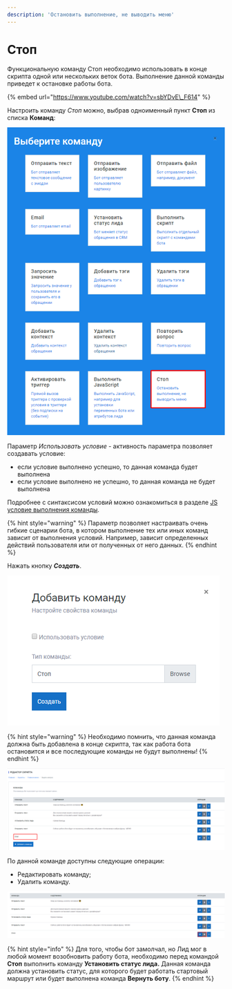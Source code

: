 ```yaml
---
description: 'Остановить выполнение, не выводить меню'
---
```


# Стоп

Функциональную команду Стоп необходимо использовать в конце скрипта одной или нескольких веток бота. Выполнение данной команды приведет к остановке работы бота.

{% embed url="https://www.youtube.com/watch?v=sbYDvE\_F614" %}

Настроить команду _Стоп_  можно, выбрав одноименный пункт **Стоп** из списка **Команд**:

![&#x421;&#x43F;&#x438;&#x441;&#x43E;&#x43A; &#x43A;&#x43E;&#x43C;&#x430;&#x43D;&#x434;](../.gitbook/assets/izobrazhenie%20%2855%29.png)

Параметр _Использовать условие_ - активность параметра позволяет создавать условие:

* если условие выполнено успешно, то данная команда будет выполнена
* если условие выполнено не успешно, то данная команда не будет выполнена

Подробнее с синтаксисом условий можно ознакомиться в разделе [JS условие выполнения команды](https://metarex.gitbook.io/metabot24/sintaksis-js-skripta-s-usloviem/js-uslovie-vypolneniya-komandy).

{% hint style="warning" %}
Параметр позволяет настраивать очень гибкие сценарии бота, в котором выполнение тех или иных команд зависит от выполнения условий. Например, зависит определенных действий пользователя или от полученных от него данных.
{% endhint %}

‌Нажать кнопку _**Создать**_.

![&#x41D;&#x430;&#x441;&#x442;&#x440;&#x43E;&#x439;&#x43A;&#x430; &#x441;&#x432;&#x43E;&#x439;&#x441;&#x442;&#x432; &#x43A;&#x43E;&#x43C;&#x430;&#x43D;&#x434;&#x44B;](../.gitbook/assets/image%20%2884%29.png)

{% hint style="warning" %}
Необходимо помнить, что данная команда должна быть добавлена в конце скрипта, так как работа бота остановится и все последующие команды не будут выполнены! 
{% endhint %}

![&#x41A;&#x43E;&#x43C;&#x430;&#x43D;&#x434;&#x430; &#x432; &#x440;&#x435;&#x434;&#x430;&#x43A;&#x442;&#x43E;&#x440;&#x435; &#x441;&#x43A;&#x440;&#x438;&#x43F;&#x442;&#x43E;&#x432;](../.gitbook/assets/image%20%285%29.png)

По данной команде доступны следующие операции:

* Редактировать команду;
* Удалить команду.

![&#x41E;&#x43F;&#x435;&#x440;&#x430;&#x446;&#x438;&#x438; &#x434;&#x43B;&#x44F; &#x43A;&#x43E;&#x43C;&#x430;&#x43D;&#x434;&#x44B; &quot;&#x421;&#x442;&#x43E;&#x43F;&quot;](../.gitbook/assets/image%20%28131%29.png)

{% hint style="info" %}
Для того, чтобы бот замолчал, но Лид мог в любой момент возобновить работу бота, необходимо перед командой **Стоп** выполнить команду **Установить статус лида.** Данная команда должна установить статус, для которого будет работать стартовый маршрут или будет выполнена команда **Вернуть боту**.
{% endhint %}


